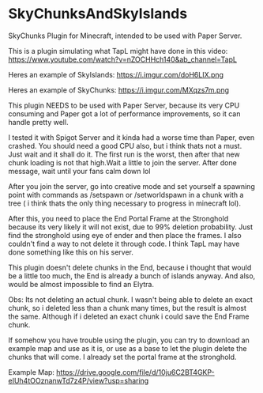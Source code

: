 # SkyChunksAndSkyIslands
SkyChunks Plugin for Minecraft, intended to be used with Paper Server.


This is a plugin simulating what TapL might have done in this video:  https://www.youtube.com/watch?v=nZOCHHch140&ab_channel=TapL

Heres an example of SkyIslands:  https://i.imgur.com/doH6LIX.png

Heres an example of SkyChunks: https://i.imgur.com/MXqzs7m.png

This plugin NEEDS to be used with Paper Server, because its very CPU consuming and Paper got a lot of performance improvements, so it can handle pretty well.

I tested it with Spigot Server and it kinda had a worse time than Paper, even crashed. You should need a good CPU also, but i think thats not a must. Just wait and it shall do it. The first run is the worst, then after that new chunk loading is not that high.Wait a little to join the server. After done message, wait until your fans calm down lol

After you join the server, go into creative mode and set yourself a spawning point with commands as /setspawn or /setworldspawn in a chunk with a tree ( i think thats the only thing necessary to progress in minecraft lol).

After this, you need to place the End Portal Frame at the Stronghold because its very likely it will not exist, due to 99% deletion probability. Just find the stronghold using eye of ender and then place the frames. I also couldn't find a way to not delete it through code. I think TapL may have done something like this on his server.

This plugin doesn't delete chunks in the End, because i thought that would be a little too much, the End is already a bunch of islands anyway. And also, would be almost impossible to find an Elytra.

Obs: Its not deleting an actual chunk. I wasn't being able to delete an exact chunk, so i deleted less than a chunk many times, but the result is almost the same. Although if i deleted an exact chunk i could save the End Frame chunk.

If somehow you have trouble using the plugin, you can try to download an example map and use as it is, or use as a base to let the plugin delete the chunks that will come. I already set the portal frame at the stronghold.

Example Map: https://drive.google.com/file/d/10ju6C2BT4GKP-eIUh4tOOznanwTd7z4P/view?usp=sharing
